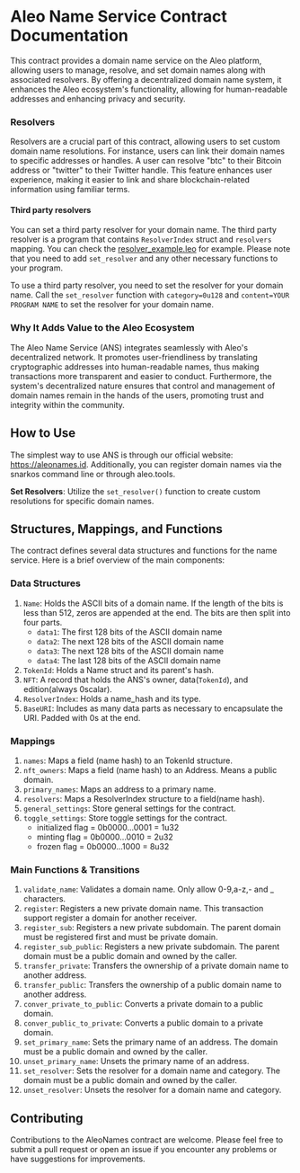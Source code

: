 # Aleo Name Service Contract Documentation

This contract provides a domain name service on the Aleo platform, allowing users to manage, resolve, and set domain names along with associated resolvers. By offering a decentralized domain name system, it enhances the Aleo ecosystem's functionality, allowing for human-readable addresses and enhancing privacy and security.

### Resolvers

Resolvers are a crucial part of this contract, allowing users to set custom domain name resolutions. For instance, users can link their domain names to specific addresses or handles. A user can resolve "btc" to their Bitcoin address or "twitter" to their Twitter handle. This feature enhances user experience, making it easier to link and share blockchain-related information using familiar terms.

#### Third party resolvers
You can set a third party resolver for your domain name.
The third party resolver is a program that contains `ResolverIndex` struct and `resolvers` mapping.
You can check the [resolver_example.leo](https://github.com/S-T-Soft/aleo-name-service-contract/blob/main/resolver_example.leo) for example.
Please note that you need to add `set_resolver` and any other necessary functions to your program.

To use a third party resolver, you need to set the resolver for your domain name.
Call the `set_resolver` function with `category=0u128` and `content=YOUR PROGRAM NAME` to set the resolver for your domain name.

### Why It Adds Value to the Aleo Ecosystem

The Aleo Name Service (ANS) integrates seamlessly with Aleo's decentralized network. It promotes user-friendliness by translating cryptographic addresses into human-readable names, thus making transactions more transparent and easier to conduct. Furthermore, the system's decentralized nature ensures that control and management of domain names remain in the hands of the users, promoting trust and integrity within the community.


## How to Use

The simplest way to use ANS is through our official website: https://aleonames.id. 
Additionally, you can register domain names via the snarkos command line or through aleo.tools.

**Set Resolvers**: Utilize the `set_resolver()` function to create custom resolutions for specific domain names.

## Structures, Mappings, and Functions
The contract defines several data structures and functions for the name service. Here is a brief overview of the main components:

### Data Structures

1. `Name`: Holds the ASCII bits of a domain name. If the length of the bits is less than 512, zeros are appended at the end. The bits are then split into four parts.
   - `data1`: The first 128 bits of the ASCII domain name
   - `data2`: The next 128 bits of the ASCII domain name
   - `data3`: The next 128 bits of the ASCII domain name
   - `data4`: The last 128 bits of the ASCII domain name
2. `TokenId`: Holds a Name struct and its parent's hash.
3. `NFT`: A record that holds the ANS's owner, data(`TokenId`), and edition(always 0scalar).
4. `ResolverIndex`: Holds a name_hash and its type.
5. `BaseURI`: Includes as many data parts as necessary to encapsulate the URI. Padded with 0s at the end.

### Mappings

1. `names`: Maps a field (name hash) to an TokenId structure.
2. `nft_owners`: Maps a field (name hash) to an Address. Means a public domain.
3. `primary_names`: Maps an address to a primary name.
4. `resolvers`: Maps a ResolverIndex structure to a field(name hash).
5. `general_settings`: Store general settings for the contract.
6. `toggle_settings`: Store toggle settings for the contract.
   - initialized flag = 0b0000...0001 = 1u32
   - minting flag = 0b0000...0010 = 2u32
   - frozen flag = 0b0000...1000 = 8u32

### Main Functions & Transitions

1. `validate_name`: Validates a domain name. Only allow 0-9,a-z,- and _ characters.
2. `register`: Registers a new private domain name. This transaction support register a domain for another receiver.
3. `register_sub`: Registers a new private subdomain. The parent domain must be registered first and must be private domain.
4. `register_sub_public`: Registers a new private subdomain. The parent domain must be a public domain and owned by the caller.
5. `transfer_private`: Transfers the ownership of a private domain name to another address.
6. `transfer_public`: Transfers the ownership of a public domain name to another address.
7. `conver_private_to_public`: Converts a private domain to a public domain.
8. `conver_public_to_private`: Converts a public domain to a private domain.
9. `set_primary_name`: Sets the primary name of an address. The domain must be a public domain and owned by the caller.
10. `unset_primary_name`: Unsets the primary name of an address.
11. `set_resolver`: Sets the resolver for a domain name and category. The domain must be a public domain and owned by the caller.
12. `unset_resolver`: Unsets the resolver for a domain name and category.


## Contributing

Contributions to the AleoNames contract are welcome. Please feel free to submit a pull request or open an issue if you encounter any problems or have suggestions for improvements.
